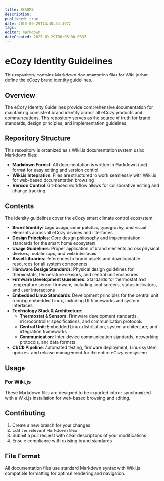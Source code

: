 ```yaml
---
title: README
description: 
published: true
date: 2025-09-29T13:40:54.397Z
tags: 
editor: markdown
dateCreated: 2025-09-29T08:05:00.033Z
---
```


# eCozy Identity Guidelines

This repository contains Markdown documentation files for Wiki.js that define the eCozy brand identity guidelines.

## Overview

The eCozy Identity Guidelines provide comprehensive documentation for maintaining consistent brand identity across all eCozy products and communications. This repository serves as the source of truth for brand standards, design principles, and implementation guidelines.

## Repository Structure

This repository is organized as a Wiki.js documentation system using Markdown files:

- **Markdown Format**: All documentation is written in Markdown (`.md`) format for easy editing and version control
- **Wiki.js Integration**: Files are structured to work seamlessly with Wiki.js for web-based documentation browsing
- **Version Control**: Git-based workflow allows for collaborative editing and change tracking

## Contents

The identity guidelines cover the eCozy smart climate control ecosystem:

- **Brand Identity**: Logo usage, color palettes, typography, and visual elements across all eCozy devices and interfaces
- **Design Principles**: Core design philosophy and implementation standards for the smart home ecosystem
- **Usage Guidelines**: Proper application of brand elements across physical devices, mobile apps, and web interfaces
- **Asset Libraries**: References to brand assets and downloadable resources for all system components
- **Hardware Design Standards**: Physical design guidelines for thermostats, temperature sensors, and central unit enclosures
- **Firmware Development Guidelines**: Standards for thermostat and temperature sensor firmware, including boot screens, status indicators, and user interactions
- **Embedded Linux Standards**: Development principles for the central unit running embedded Linux, including UI frameworks and system interfaces
- **Technology Stack & Architecture**: 
  - **Thermostat & Sensors**: Firmware development standards, microcontroller specifications, and communication protocols
  - **Central Unit**: Embedded Linux distribution, system architecture, and integration frameworks
  - **Communication**: Inter-device communication standards, networking protocols, and data formats
- **CI/CD Pipeline**: Automated testing, firmware deployment, Linux system updates, and release management for the entire eCozy ecosystem

## Usage

### For Wiki.js
These Markdown files are designed to be imported into or synchronized with a Wiki.js installation for web-based browsing and editing.

## Contributing

1. Create a new branch for your changes
2. Edit the relevant Markdown files
3. Submit a pull request with clear descriptions of your modifications
4. Ensure compliance with existing brand standards

## File Format

All documentation files use standard Markdown syntax with Wiki.js compatible formatting for optimal rendering and navigation.
